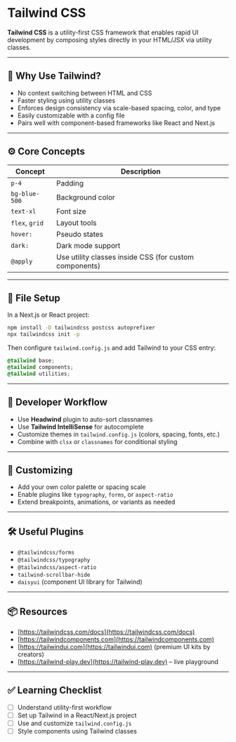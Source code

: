 # Tailwind CSS

**Tailwind CSS** is a utility-first CSS framework that enables rapid UI development by composing styles directly in your HTML/JSX via utility classes.

---

## 🌟 Why Use Tailwind?

- No context switching between HTML and CSS
- Faster styling using utility classes
- Enforces design consistency via scale-based spacing, color, and type
- Easily customizable with a config file
- Pairs well with component-based frameworks like React and Next.js

---

## ⚙️ Core Concepts

| Concept        | Description |
|----------------|-------------|
| `p-4`          | Padding |
| `bg-blue-500`  | Background color |
| `text-xl`      | Font size |
| `flex`, `grid` | Layout tools |
| `hover:`       | Pseudo states |
| `dark:`        | Dark mode support |
| `@apply`       | Use utility classes inside CSS (for custom components) |

---

## 📁 File Setup

In a Next.js or React project:

```bash
npm install -D tailwindcss postcss autoprefixer
npx tailwindcss init -p
```

Then configure `tailwind.config.js` and add Tailwind to your CSS entry:

```css
@tailwind base;
@tailwind components;
@tailwind utilities;
```

---

## 🧩 Developer Workflow

- Use **Headwind** plugin to auto-sort classnames
- Use **Tailwind IntelliSense** for autocomplete
- Customize themes in `tailwind.config.js` (colors, spacing, fonts, etc.)
- Combine with `clsx` or `classnames` for conditional styling

---

## 🧠 Customizing

- Add your own color palette or spacing scale
- Enable plugins like `typography`, `forms`, or `aspect-ratio`
- Extend breakpoints, animations, or variants as needed

---

## 🛠 Useful Plugins

- `@tailwindcss/forms`
- `@tailwindcss/typography`
- `@tailwindcss/aspect-ratio`
- `tailwind-scrollbar-hide`
- `daisyui` (component UI library for Tailwind)

---

## 📦 Resources

- [https://tailwindcss.com/docs](https://tailwindcss.com/docs)
- [https://tailwindcomponents.com](https://tailwindcomponents.com)
- [https://tailwindui.com](https://tailwindui.com) (premium UI kits by creators)
- [https://tailwind-play.dev](https://tailwind-play.dev) – live playground

---

## ✅ Learning Checklist

- [ ] Understand utility-first workflow
- [ ] Set up Tailwind in a React/Next.js project
- [ ] Use and customize `tailwind.config.js`
- [ ] Style components using Tailwind classes
